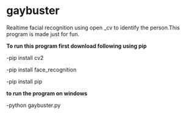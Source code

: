 # gaybuster
Realtime facial recognition using open _cv to identify the person.This program is made just for fun.
<p><b>To run this program first download following using pip</b></p>
<p>-pip install cv2</p>
<p>-pip install face_recognition</p>
<p>-pip install pip</p>
<p></p>
<p></p>

<p><b>to run the program on windows</b></p>
<p>-python gaybuster.py</p>
<!--<p> <b>The final output of the image is</b></p>
<p align="center">
  <img src="https://github.com/invincibleaayu/gaybuster/blob/master/images/guy_images/github.jpg" width="450" title="output screenshot">
  
</p> -->

